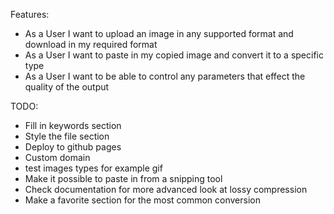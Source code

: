 Features:
- As a User I want to upload an image in any supported format and download in my required format
- As a User I want to paste in my copied image and convert it to a specific type
- As a User I want to be able to control any parameters that effect the quality of the output

TODO:
- Fill in keywords section
- Style the file section
- Deploy to github pages
- Custom domain
- test images types for example gif
- Make it possible to paste in from a snipping tool
- Check documentation for more advanced look at lossy compression
- Make a favorite section for the most common conversion
